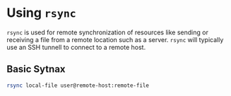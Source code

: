 # Using ```rsync```
```rsync``` is used for remote synchronization of resources like sending or receiving a file from a remote location such as a server. ```rsync``` will typically use an SSH tunnell to connect to a remote host.

## Basic Sytnax
```bash
rsync local-file user@remote-host:remote-file
```
